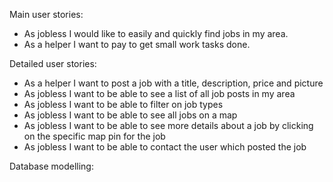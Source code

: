 Main user stories:

- As jobless I would like to easily and quickly find jobs in my area.
- As a helper I want to pay to get small work tasks done.

Detailed user stories:

- As a helper I want to post a job with a title, description, price and picture
- As jobless I want to be able to see a list of all job posts in my area
- As jobless I want to be able to filter on job types
- As jobless I want to be able to see all jobs on a map
- As jobless I want to be able to see more details about a job by clicking on the specific map pin for the job
- As jobless I want to be able to contact the user which posted the job

Database modelling:
